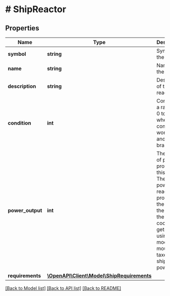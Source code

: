 # # ShipReactor

## Properties

Name | Type | Description | Notes
------------ | ------------- | ------------- | -------------
**symbol** | **string** | Symbol of the reactor. |
**name** | **string** | Name of the reactor. |
**description** | **string** | Description of the reactor. |
**condition** | **int** | Condition is a range of 0 to 100 where 0 is completely worn out and 100 is brand new. | [optional]
**power_output** | **int** | The amount of power provided by this reactor. The more power a reactor provides to the ship, the lower the cooldown it gets when using a module or mount that taxes the ship&#39;s power. |
**requirements** | [**\OpenAPI\Client\Model\ShipRequirements**](ShipRequirements.md) |  |

[[Back to Model list]](../../README.md#models) [[Back to API list]](../../README.md#endpoints) [[Back to README]](../../README.md)
